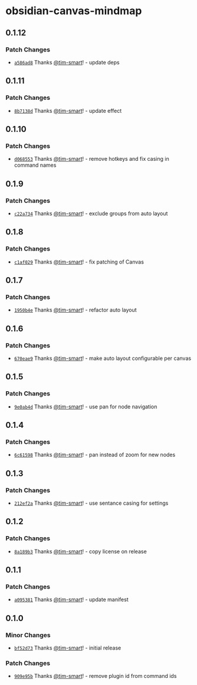 # obsidian-canvas-mindmap

## 0.1.12

### Patch Changes

- [`a586ad8`](https://github.com/tim-smart/effect-obsidian/commit/a586ad8d5d254ded24064dc2afa4d8636f02ddec) Thanks [@tim-smart](https://github.com/tim-smart)! - update deps

## 0.1.11

### Patch Changes

- [`8b7138d`](https://github.com/tim-smart/effect-obsidian/commit/8b7138d9d756287fb126a91d04df23c2813d574a) Thanks [@tim-smart](https://github.com/tim-smart)! - update effect

## 0.1.10

### Patch Changes

- [`d068553`](https://github.com/tim-smart/effect-obsidian/commit/d068553a0bfde9748764ce0d9ccdaf2fae63340b) Thanks [@tim-smart](https://github.com/tim-smart)! - remove hotkeys and fix casing in command names

## 0.1.9

### Patch Changes

- [`c22a734`](https://github.com/tim-smart/effect-obsidian/commit/c22a73463ea72a23b06ab9ada5fd10fe9443d28f) Thanks [@tim-smart](https://github.com/tim-smart)! - exclude groups from auto layout

## 0.1.8

### Patch Changes

- [`c1af029`](https://github.com/tim-smart/effect-obsidian/commit/c1af0299361bff630adef72bff51f9e231d74933) Thanks [@tim-smart](https://github.com/tim-smart)! - fix patching of Canvas

## 0.1.7

### Patch Changes

- [`1950b4e`](https://github.com/tim-smart/effect-obsidian/commit/1950b4e12d009740f83d1f5d2bf9d0a8843006f8) Thanks [@tim-smart](https://github.com/tim-smart)! - refactor auto layout

## 0.1.6

### Patch Changes

- [`670eae9`](https://github.com/tim-smart/effect-obsidian/commit/670eae9c8f3caff8671715d561315a59b514dfa2) Thanks [@tim-smart](https://github.com/tim-smart)! - make auto layout configurable per canvas

## 0.1.5

### Patch Changes

- [`9e0ab4d`](https://github.com/tim-smart/effect-obsidian/commit/9e0ab4d89e9ca56383cfd3b899f475b7590500ce) Thanks [@tim-smart](https://github.com/tim-smart)! - use pan for node navigation

## 0.1.4

### Patch Changes

- [`6c61598`](https://github.com/tim-smart/effect-obsidian/commit/6c6159867c79c88df551d111f0431d5de54786d5) Thanks [@tim-smart](https://github.com/tim-smart)! - pan instead of zoom for new nodes

## 0.1.3

### Patch Changes

- [`212ef2a`](https://github.com/tim-smart/effect-obsidian/commit/212ef2ad7528f1f76b90077fcd533aceb930e7cf) Thanks [@tim-smart](https://github.com/tim-smart)! - use sentance casing for settings

## 0.1.2

### Patch Changes

- [`8a189b3`](https://github.com/tim-smart/effect-obsidian/commit/8a189b3006627b4a93714ab2e04435f811514f69) Thanks [@tim-smart](https://github.com/tim-smart)! - copy license on release

## 0.1.1

### Patch Changes

- [`a095381`](https://github.com/tim-smart/effect-obsidian/commit/a09538163ec02060e5cd0110a8b324d3c67e5f9b) Thanks [@tim-smart](https://github.com/tim-smart)! - update manifest

## 0.1.0

### Minor Changes

- [`bf52d73`](https://github.com/tim-smart/effect-obsidian/commit/bf52d73860fbd451c78f74ca5d4fb2124d4ba824) Thanks [@tim-smart](https://github.com/tim-smart)! - initial release

### Patch Changes

- [`909e95b`](https://github.com/tim-smart/effect-obsidian/commit/909e95bf75bc673adf878e2d751782c1d0a36985) Thanks [@tim-smart](https://github.com/tim-smart)! - remove plugin id from command ids

